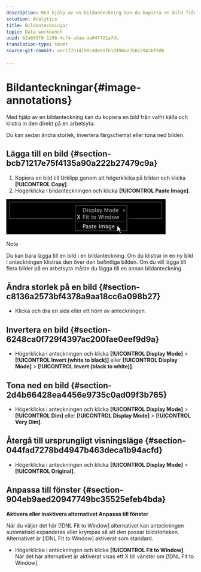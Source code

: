 ```yaml
---
description: Med hjälp av en bildanteckning kan du kopiera en bild från valfri källa och klistra in den direkt på en arbetsyta.
solution: Analytics
title: Bildanteckningar
topic: Data workbench
uuid: 62a655f6-120b-4cf4-adaa-aa04f721a7dc
translation-type: tm+mt
source-git-commit: aec1f7b14198cdde91f61d490a235022943bfedb

---
```



# Bildanteckningar{#image-annotations}

Med hjälp av en bildanteckning kan du kopiera en bild från valfri källa och klistra in den direkt på en arbetsyta.

Du kan sedan ändra storlek, invertera färgschemat eller tona ned bilden.

## Lägga till en bild {#section-bcb71217e75f4135a90a222b27479c9a}

1. Kopiera en bild till Urklipp genom att högerklicka på bilden och klicka **[!UICONTROL Copy]**.
1. Högerklicka i bildanteckningen och klicka **[!UICONTROL Paste Image]**.

![](assets/mnu_Image_Paste.png)

>[!NOTE]
>
>Du kan bara lägga till en bild i en bildanteckning. Om du klistrar in en ny bild i anteckningen klistras den över den befintliga bilden. Om du vill lägga till flera bilder på en arbetsyta måste du lägga till en annan bildanteckning.

## Ändra storlek på en bild {#section-c8136a2573bf4378a9aa18cc6a098b27}

* Klicka och dra en sida eller ett hörn av anteckningen.

## Invertera en bild {#section-6248ca0f729f4397ac200fae0eef9d9a}

* Högerklicka i anteckningen och klicka **[!UICONTROL Display Mode]** > **[!UICONTROL Invert (white to black)]** eller **[!UICONTROL Display Mode]** > **[!UICONTROL Invert (black to white)]**.

## Tona ned en bild {#section-2d4b66428ea4456e9735c0ad09f3b765}

* Högerklicka i anteckningen och klicka **[!UICONTROL Display Mode]** > **[!UICONTROL Dim]** eller **[!UICONTROL Display Mode]** > **[!UICONTROL Very Dim]**.

## Återgå till ursprungligt visningsläge {#section-044fad7278bd4947b463deca1b94acfd}

* Högerklicka i anteckningen och klicka **[!UICONTROL Display Mode]** > **[!UICONTROL Original]**.

## Anpassa till fönster {#section-904eb9aed20947749bc35525efeb4bda}

**Aktivera eller inaktivera alternativet Anpassa till fönster**

När du väljer det här [!DNL Fit to Window] alternativet kan anteckningen automatiskt expanderas eller krympas så att den passar bildstorleken. Alternativet är [!DNL Fit to Window] aktiverat som standard.

* Högerklicka i anteckningen och klicka **[!UICONTROL Fit to Window]**. När det här alternativet är aktiverat visas ett X till vänster om [!DNL Fit to Window].

